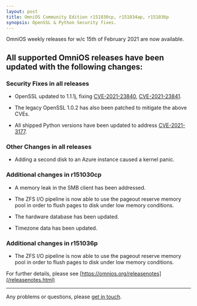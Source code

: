 ```yaml
---
layout: post
title: OmniOS Community Edition r151030cp, r151034ap, r151036p
synopsis: OpenSSL & Python Security fixes.
---
```

OmniOS weekly releases for w/c 15th of February 2021 are now available.

## All supported OmniOS releases have been updated with the following changes:

### Security Fixes in all releases

* OpenSSL updated to 1.1.1j, fixing
  [CVE-2021-23840](https://cve.mitre.org/cgi-bin/cvename.cgi?name=CVE-2021-23840),
  [CVE-2021-23841](https://cve.mitre.org/cgi-bin/cvename.cgi?name=CVE-2021-23841).

* The legacy OpenSSL 1.0.2 has also been patched to mitigate the above CVEs.

* All shipped Python versions have been updated to address
  [CVE-2021-3177](https://cve.mitre.org/cgi-bin/cvename.cgi?name=CVE-2021-3177).

### Other Changes in all releases

* Adding a second disk to an Azure instance caused a kernel panic.

### Additional changes in r151030cp

* A memory leak in the SMB client has been addressed.

* The ZFS I/O pipeline is now able to use the pageout reserve memory pool
  in order to flush pages to disk under low memory conditions.

* The hardware database has been updated.

* Timezone data has been updated.

### Additional changes in r151036p

* The ZFS I/O pipeline is now able to use the pageout reserve memory pool
  in order to flush pages to disk under low memory conditions.


For further details, please see
[https://omnios.org/releasenotes](/releasenotes.html)

---

Any problems or questions, please [get in touch](/about/contact.html).

